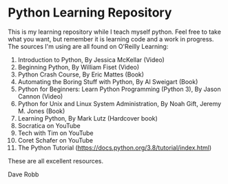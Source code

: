 # Python Learning Repository

This is my learning repository while I teach myself python. Feel free to take what you want, but remember it is learning code and a work in progress.
The sources I'm using are all found on O'Reilly Learning:
1. Introduction to Python, By Jessica McKellar (Video)
2. Beginning Python, By William Fiset (Video)
3. Python Crash Course, By Eric Mattes (Book)
4. Automating the Boring Stuff with Python, By Al Sweigart (Book)
5. Python for Beginners: Learn Python Programming (Python 3), By Jason Cannon (Video)
6. Python for Unix and Linux System Administration, By Noah Gift, Jeremy M. Jones (Book)
7. Learning Python, By Mark Lutz (Hardcover book)
8. Socratica on YouTube
9. Tech with Tim on YouTube
10. Coret Schafer on YouTube
11. The Python Tutorial (https://docs.python.org/3.8/tutorial/index.html)


These are all excellent resources.

Dave Robb
